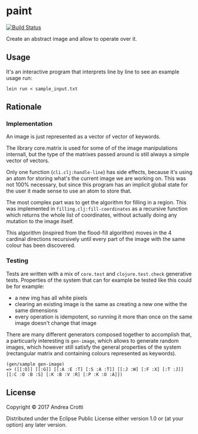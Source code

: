 # paint

[![Build Status](https://travis-ci.org/AndreaCrotti/paint.svg?branch=master)](https://travis-ci.org/AndreaCrotti/paint)

Create an abstract image and allow to operate over it.

## Usage

It's an interactive program that interprets line by line to see an example usage run:

    lein run < sample_input.txt
    
## Rationale

### Implementation

An image is just represented as a vector of vector of keywords.

The library core.matrix is used for some of of the image manipulations internall, but the type
of the matrixes passed around is still always a simple vector of vectors.

Only one function (`cli.clj:handle-line`) has side effects, because it's using an atom for storing
what's the current image we are working on.
This was not 100% necessary, but since this program has an implicit global state for the user it
made sense to use an atom to store that.

The most complex part was to get the algorithm for filling in a region.
This was implemented in `filling.clj:fill-coordinates` as a recursive function which returns
the whole list of coordinates, without actually doing any mutation to the image itself.

This algorithm (inspired from the flood-fill algorithm) moves in the 4 cardinal directions recursively
until every part of the image with the same colour has been discovered.

### Testing

Tests are written with a mix of `core.test` and `clojure.test.check` generative tests.
Properties of the system that can for example be tested like this could be for example:

- a new img has all white pixels
- clearing an existing image is the same as creating a new one withe the same dimensions
- every operation is idempotent, so running it more than once on the same image doesn't change that image

There are many different generators composed together to accomplish that, a particuarly interesting is
`gen-image`, which allows to generate random images, which however still satisfy the general properties of the
system (rectangular matrix and containing colours represented as keywords).

    (gen/sample gen-image)
    => ([[:O]] [[:G]] [[:A :E :T] [:S :A :T]] [[:J :W] [:F :X] [:T :J]] [[:C :O :B :S] [:K :B :V :R] [:P :K :O :A]])

## License

Copyright © 2017 Andrea Crotti

Distributed under the Eclipse Public License either version 1.0 or (at
your option) any later version.

